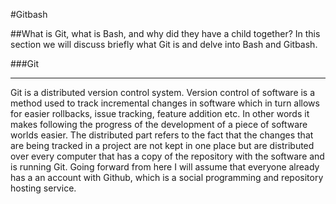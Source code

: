 #Gitbash

##What is Git, what is Bash, and why did they have a child together?
In this section we will discuss briefly what Git is and delve into Bash and Gitbash.

###Git
_____
Git is a distributed version control system. Version control of software is a method used to track incremental changes in software which in turn allows for easier rollbacks, issue tracking, feature addition etc. In other words it makes following the progress of the development of a piece of software worlds easier. The distributed part refers to the fact that the changes that are being tracked in a project are not kept in one place but are distributed over every computer that has a copy of the repository with the software and is running Git. Going forward from here I will assume that everyone already has a an account with Github, which is a social programming and repository hosting service.